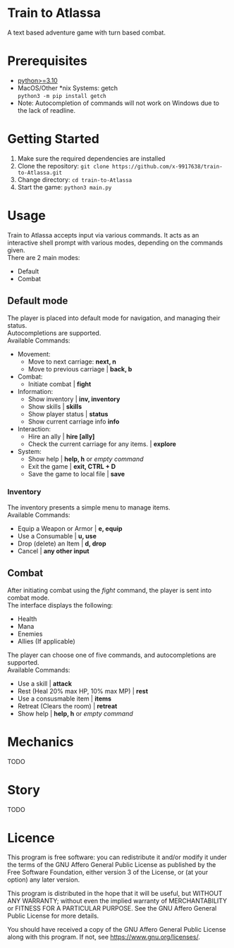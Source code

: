 # Train to Atlassa
A text based adventure game with turn based combat.

# Prerequisites
- [python>=3.10](https://python.org)
- MacOS/Other *nix Systems: getch<br>
    `python3 -m pip install getch`
- Note: Autocompletion of commands will not work on Windows due to the lack of readline.

# Getting Started
1. Make sure the required dependencies are installed
2. Clone the repository: `git clone https://github.com/x-9917638/train-to-Atlassa.git`
3. Change directory: `cd train-to-Atlassa`
4. Start the game: `python3 main.py`

# Usage
Train to Atlassa accepts input via various commands. 
It acts as an interactive shell prompt with various modes, depending on the commands given.
<br>
There are 2 main modes:
- Default
- Combat

## Default mode
The player is placed into default mode for navigation, and managing their status. 
<br>
Autocompletions are supported.
<br>
Available Commands:
- Movement:
    - Move to next carriage: **next, n**
    - Move to previous carriage | **back, b**
- Combat:
    - Initiate combat | **fight**
- Information:
    - Show inventory | **inv, inventory**
    - Show skills | **skills**
    - Show player status | **status**
    - Show current carriage info **info**            
- Interaction:
    - Hire an ally | **hire [ally]**
    - Check the current carriage for any items. | **explore**
- System:
  - Show help | **help, h** or *empty command*
  - Exit the game | **exit, CTRL + D**  
  - Save the game to local file | **save**

### Inventory
The inventory presents a simple menu to manage items.
<br>
Available Commands:
- Equip a Weapon or Armor | **e, equip**
- Use a Consumable | **u, use**
- Drop (delete) an Item | **d, drop**
- Cancel | **any other input**

## Combat
After initiating combat using the *fight* command, the player is sent into combat mode.
<br>
The interface displays the following:
- Health
- Mana
- Enemies
- Allies (If applicable)


The player can choose one of five commands, and autocompletions are supported.
<br>
Available Commands:
- Use a skill | **attack**
- Rest (Heal 20% max HP, 10% max MP) | **rest**
- Use a consusmable item | **items**        
- Retreat (Clears the room) | **retreat**    
- Show help | **help, h** or *empty command*


# Mechanics
TODO

# Story
TODO

# Licence
This program is free software: you can redistribute it and/or modify
it under the terms of the GNU Affero General Public License as published
by the Free Software Foundation, either version 3 of the License, or
(at your option) any later version.

This program is distributed in the hope that it will be useful,
but WITHOUT ANY WARRANTY; without even the implied warranty of
MERCHANTABILITY or FITNESS FOR A PARTICULAR PURPOSE. See the
GNU Affero General Public License for more details.

You should have received a copy of the GNU Affero General Public License
along with this program.  If not, see <https://www.gnu.org/licenses/>.